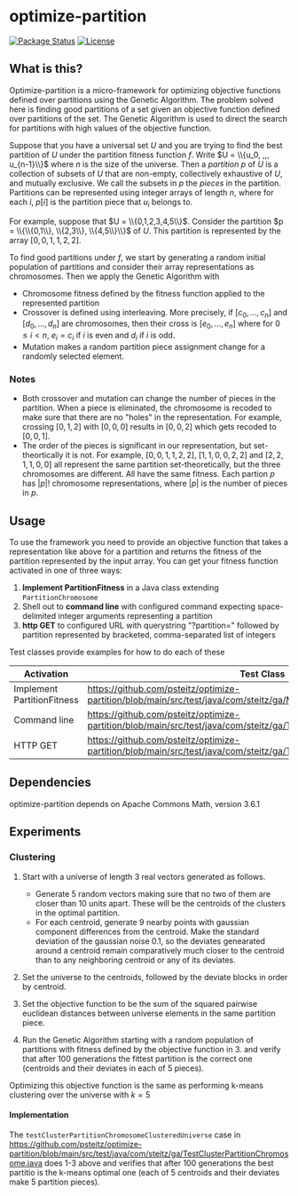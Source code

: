 # optimize-partition
[![Package Status](https://img.shields.io/badge/status-experimental-yellow)](https://github.com/psteitz/optimize-partition)
[![License](https://img.shields.io/badge/license-apache2-green)](https://github.com/psteitz/greppy/blob/main/LICENSE)

## What is this?
Optimize-partition is a micro-framework for optimizing objective functions defined over partitions using the Genetic Algorithm.
The problem solved here is finding good partitions of a set given an objective function defined over partitions of the set.
The Genetic Algorithm is used to direct the search for partitions with high values of the objective function.

Suppose that you have a universal set $U$ and you are trying to find the best partition of $U$ under the partition fitness function $f$. Write $U = \\{u_0, ,,, u_{n-1}\\}$ where $n$ is the size of the universe.  Then a *partition* $p$ of $U$ is a collection of subsets of $U$ that are non-empty, collectively exhaustive of $U$, and mutually exclusive. We call the subsets in $p$ the *pieces* in the partition.  Partitions can be represented using integer arrays of length $n$, where for each $i$, $p[i]$ is the partition piece that $u_i$ belongs to.  

For example, suppose that $U = \\{0,1,2,3,4,5\\}$.  Consider the partition $p = \\{\\{0,1\\}, \\{2,3\\}, \\{4,5\\}\\}$ of $U$.
This partition is represented by the array $[0,0,1,1,2,2]$.

To find good partitions under $f$, we start by generating a random initial population of partitions and consider their array representations as chromosomes.
Then we apply the Genetic Algorithm with
 * Chromosome fitness defined by the fitness function applied to the represented partition
 * Crossover is defined using interleaving.  More precisely, if $[c_0, ..., c_n]$ and $[d_0, ..., d_n]$ are chromosomes,
   then their cross is $[e_0, ..., e_n]$ where for $0 \le i < n$, $e_i = c_i$ if $i$ is even and $d_i$ if $i$ is odd.
 * Mutation makes a random partition piece assignment change for a randomly selected element.

### Notes
* Both crossover and mutation can change the number of pieces in the partition.  When a piece is eliminated, the chromosome is recoded to 
  make sure that there are no "holes" in the representation.  For example, crossing $[0,1,2]$ with $[0,0,0]$ results in $[0,0,2]$ which gets
  recoded to $[0,0,1]$.
* The order of the pieces is significant in our representation, but set-theortically it is not.  For 
  example,  $[0,0,1,1,2,2]$,  $[1,1,0,0,2,2]$ and $[2,2,1,1,0,0]$ all represent the same partition set-theoretically, but the three
  chromosomes are different.  All have the same fitness. Each partion $p$ has $\left|{p}\right|{!}$ chromosome representations,
  where $\left|{p}\right|$ is the number of pieces in $p$.

## Usage

To use the framework you need to provide an objective function that takes a representation like above for a partition and returns the fitness of the partition represented by the input array. You can get your fitness function activated in one of three ways:
 1. **Implement PartitionFitness** in a Java class extending ```PartitionChromosome```
 1. Shell out to **command line** with configured command expecting space-delimited integer arguments representing a partition
 2. **http GET** to configured URL with querystring "?partition=" followed by partition represented by bracketed, comma-separated list of integers

Test classes provide examples for how to do each of these

| Activation | Test Class |
| -------- | ------- |
| Implement PartitionFitness | https://github.com/psteitz/optimize-partition/blob/main/src/test/java/com/steitz/ga/MaxValuePartitionChromosome.java |
| Command line | https://github.com/psteitz/optimize-partition/blob/main/src/test/java/com/steitz/ga/TestCmdPartitionChromosome.java |
| HTTP GET  | https://github.com/psteitz/optimize-partition/blob/main/src/test/java/com/steitz/ga/TestHttpPartitionChromosome.java |


## Dependencies
optimize-partition depends on Apache Commons Math, version 3.6.1

## Experiments
### Clustering
 1. Start with a universe of length 3 real vectors generated as follows.
    * Generate 5 random vectors making sure that no two of them are closer than 10 units apart.
      These will be the centroids of the clusters in the optimal partition.
    * For each centroid, generate 9 nearby points with gaussian component differences from the centroid.
      Make the standard deviation of the gaussian noise 0.1, so the deviates genearated around a centroid remain
      comparatively much closer to the centroid than to any neighboring centroid or any of its deviates.
      
2. Set the universe to the centroids, followed by the deviate blocks in order by centroid.

3. Set the objective function to be the sum of the squared pairwise euclidean distances between universe elements in the same partition piece.

4. Run the Genetic Algorithm starting with a random population of partitions with fitness defined by the objective function in 3. and verify that after 100 generations the fittest partition is the correct one (centroids and their deviates in each of 5 pieces).

Optimizing this objective function is the same as performing k-means clustering over the universe with $k=5$

#### Implementation
The ```testClusterPartitionChromosomeClusteredUniverse``` case in
https://github.com/psteitz/optimize-partition/blob/main/src/test/java/com/steitz/ga/TestClusterPartitionChromosome.java 
does 1-3 above and verifies that after 100 generations the best partitio is the k-means optimal one (each of 5 centroids and
their deviates make 5 partition pieces).

 

